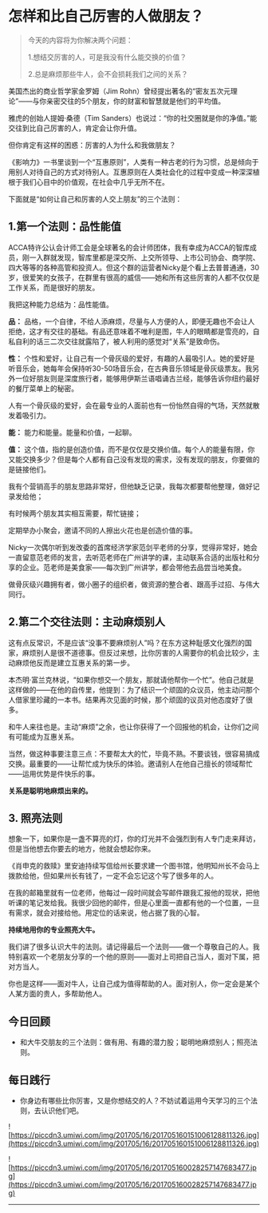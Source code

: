 # 怎样和比自己厉害的人做朋友？

> 今天的内容将为你解决两个问题：
> 
> 1.想结交厉害的人，可是我没有什么能交换的价值？
> 
> 2.总是麻烦那些牛人，会不会损耗我们之间的关系？

美国杰出的商业哲学家金罗姆（Jim Rohn）曾经提出著名的“密友五次元理论”——与你亲密交往的5个朋友，你的财富和智慧就是他们的平均值。

雅虎的创始人提姆·桑德（Tim Sanders）也说过：“你的社交圈就是你的净值。”能交往到比自己厉害的人，肯定会让你升值。

但你肯定有这样的困惑：厉害的人为什么和我做朋友？

《影响力》一书里谈到一个“互惠原则”，人类有一种古老的行为习惯，总是倾向于用别人对待自己的方式对待别人。互惠原则在人类社会化的过程中变成一种深深植根于我们心目中的价值观，在社会中几乎无所不在。

下面就是“如何让自己和厉害的人交上朋友”的三个法则：  

## 1.第一个法则：品性能值

ACCA特许公认会计师工会是全球著名的会计师团体，我有幸成为ACCA的智库成员，刚一入群就发现，智库里都是深交所、上交所领导、上市公司协会、商学院、四大等等的各种高管和投资人。但这个群的运营者Nicky是个看上去普普通通，30岁，很爱笑的女孩子，在群里有很高的威信——她和所有这些厉害的人都不仅仅是工作关系，而是很好的朋友。

我把这种能力总结为：品性能值。

 **品：** 品格，一个自律，不给人添麻烦，尽量与人方便的人，即便无趣也不会让人拒绝，这才有交往的基础。有品还意味着不唯利是图，牛人的眼睛都是雪亮的，自私自利的话三二次交往就露陷了，被人利用的感觉对“关系”是致命伤。

 **性：** 个性和爱好，让自己有一个骨灰级的爱好，有趣的人最吸引人。她的爱好是听音乐会，她每年会保持听30-50场音乐会，在古典音乐领域是骨灰级票友。我另外一位好朋友则是深度旅行者，能够用伊斯兰语唱诵古兰经，能够告诉你纽约最好的餐厅菜单上的秘密。

人有一个骨灰级的爱好，会在最专业的人面前也有一份怡然自得的气场，天然就散发着吸引力。

 **能：** 能力和能量。能量和价值，一起聊。

 **值：** 这个值，指的是创造价值，而不是仅仅是交换价值。每个人的能量有限，你又能交换多少？但是每个人都有自己没有发现的需求，没有发现的朋友，你要做的是链接他们。

我有个营销高手的朋友思路非常好，但他缺乏记录，我每次都要帮他整理，做好记录发给他；

有时候两个朋友其实相互需要，帮忙链接；

定期举办小聚会，邀请不同的人擦出火花也是创造价值的事。

Nicky一次偶尔听到发改委的首席经济学家范剑平老师的分享，觉得非常好，她会一直留意范老师的发言，去听范老师在广州讲学的课，主动联系合适的出版社和分享的企业。范老师是美食家——每次到广州讲学，都会带他去品尝当地美食。

做骨灰级兴趣拥有者，做小圈子的组织者，做资源的整合者、跟高手过招、与伟大同行。

## 2.第二个交往法则：主动麻烦别人

这有点反常识，不是应该“没事不要麻烦别人”吗？在东方这种耻感文化强烈的国家，麻烦别人是很不道德事。但反过来想，比你厉害的人需要你的机会比较少，主动麻烦他反而是建立互惠关系的第一步。

本杰明·富兰克林说，“如果你想交一个朋友，那就请他帮你一个忙”。他自己就是这样做的——在他的自传里，他提到：为了结识一个顽固的众议员，他主动问那个人借家里珍藏的一本书。结果再次见面的时候，那个顽固的议员对他态度好了很多。

和牛人来往也是。主动“麻烦”之余，也让你获得了一个回报他的机会，让你们之间有可能成为互惠关系。

当然，做这种事要注意三点：不要帮太大的忙，毕竟不熟。不要谈钱，很容易搞成交换。最重要的——让帮忙成为快乐的体验。邀请别人在他自己擅长的领域帮忙——运用优势是件快乐的事。

 **关系是聪明地麻烦出来的。**

## 3. 照亮法则

想象一下，如果你是一盏不算亮的灯，你的灯光并不会强烈到有人专门走来拜访，但是当他想去你要去的地方，他就会想起你来。

《肖申克的救赎》里安迪持续写信给州长要求建一个图书馆，他明知州长不会马上拨款给他，但如果州长有钱了，一定不会忘记这个写了很多年的人。

在我的邮箱里就有一位老师，他每过一段时间就会写邮件跟我汇报他的现状，把他听课的笔记发给我。我很少回他的邮件，但是心里面一直都有他的一个位置，一旦有需求，就会对接给他。用定位的话来说，他占据了我的心智。

 **持续地用你的专业照亮大牛。**

我们讲了很多认识大牛的法则。请记得最后一个法则——做一个尊敬自己的人。我特别喜欢一个老朋友分享的一个他的原则——面对上司把自己当人，面对下属，把对方当人。

你也是这样——面对牛人，让自己成为值得帮助的人。面对别人，你一定会是某个人某方面的贵人，多帮助他人。

## 今日回顾

* 和大牛交朋友的三个法则：做有用、有趣的潜力股；聪明地麻烦别人；照亮法则。

## 每日践行

* 你身边有哪些比你厉害，又是你想结交的人？不妨试着运用今天学习的三个法则，去认识他们吧。

![https://piccdn3.umiwi.com/img/201705/16/201705160151006128811326.jpg](https://piccdn3.umiwi.com/img/201705/16/201705160151006128811326.jpg)

![https://piccdn3.umiwi.com/img/201705/16/201705160028257147683477.jpg](https://piccdn3.umiwi.com/img/201705/16/201705160028257147683477.jpg)

---
